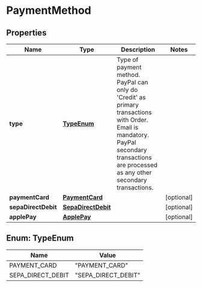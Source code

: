 
# PaymentMethod

## Properties
Name | Type | Description | Notes
------------ | ------------- | ------------- | -------------
**type** | [**TypeEnum**](#TypeEnum) | Type of payment method. PayPal can only do &#39;Credit&#39; as primary transactions with Order. Email is mandatory. PayPal secondary transactions are processed as any other secondary transactions.  | 
**paymentCard** | [**PaymentCard**](PaymentCard.md) |  |  [optional]
**sepaDirectDebit** | [**SepaDirectDebit**](SepaDirectDebit.md) |  |  [optional]
**applePay** | [**ApplePay**](ApplePay.md) |  |  [optional]


<a name="TypeEnum"></a>
## Enum: TypeEnum
Name | Value
---- | -----
PAYMENT_CARD | &quot;PAYMENT_CARD&quot;
SEPA_DIRECT_DEBIT | &quot;SEPA_DIRECT_DEBIT&quot;



